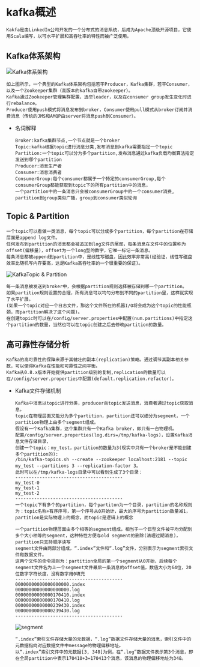 # kafka概述

    Kakfa是由LinkedIn公司开发的一个分布式的消息系统，后成为Apache顶级开源项目，它使用Scala编写，以可水平扩展和高吞吐率的特性而被广泛使用。
## Kafka体系架构

![Kafka体系架构](https://github.com/Xun-Zhou/kafka/blob/master/introduce/kafka-apis.png "Kafka体系架构")

    如上图所示，一个典型的Kafka体系架构包括若干Producer，Kafka集群，若干Consumer，以及一个Zookeeper集群（高版本的kafka自带zookeeper）。
    Kafka通过Zookeeper管理集群配置，选举leader，以及在consumer group发生变化时进行rebalance。
    Producer使用push模式将消息发布到broker，Consumer使用pull模式从broker订阅并消费消息（传统的JMS和AMQP由server将消息push到Consumer）。
- 名词解释
    
      Broker:kafka集群节点,一个节点就是一个broker
      Topic:kafka根据topic进行消息分类,发布消息到kafka需要指定一个topic
      Partition:一个topic可以分为多个partition,发布消息通过kafka负载均衡算法指定发送到哪个partition
      Producer:消息生产者
      Consumer:消息消费者
      ConsumerGroup:每个consumer都属于一个特定的consumerGroup,每个consumerGroup都能获取到topic下的所有partition中的消息，
      一个partition中的一条消息只会被consumerGroup中的一个consumer消费,
      partition到group类似广播，group到consumer类似轮询
## Topic & Partition

    一个topic可以看做一类消息，每个topic可以分成多个partition，每个partition在存储层面是append log文件。
    任何发布到partition的消息都会被追加到log文件的尾部，每条消息在文件中的位置称为offset(偏移量)，offset为一个long型的数字，它唯一标记一条消息。
    每条消息都被append到partition中，是线性写磁盘，因此效率非常高(经验证，线性写磁盘效率比随机写内存要高，这是Kafka高吞吐率的一个很重要的保证)。

![KafkaTopic & Partition](https://github.com/Xun-Zhou/kafka/blob/master/introduce/log_anatomy.png "KafkaTopic & Partition")

    每一条消息被发送到broker中，会根据partition规则选择被存储到哪一个partition。
    如果partition规则设置的合理，所有消息可以均匀分布到不同的partition里，这样就实现了水平扩展。
    (如果一个topic对应一个日志文件，那这个文件所在的机器I/O将会成为这个topic的性能瓶颈，而partition解决了这个问题)。
    在创建topic时可以在/config/server.properties中配置(num.partitions)中指定这个partition的数量，当然也可以在topic创建之后去修改partition的数量。
## 高可靠性存储分析

    Kafka的高可靠性的保障来源于其健壮的副本(replication)策略。通过调节其副本相关参数，可以使得Kafka在性能和可靠性之间平衡。
    Kafka从0.8.x版本开始提供partition级别的复制,replication的数量可以在/config/server.properties中配置(default.replication.refactor)。
- Kafka文件存储机制

      Kafka中消息以topic进行分类，producer向topic发送消息，消费者通过topic获取消息。
      topic在物理层面又能分为多个partition，partition还可以细分为segment，一个partition物理上由多个segment组成。
      假设有一个Kafka集群，这个集群只有一个Kafka broker，即只有一台物理机。
      配置/config/server.properties(log.dirs=/tmp/kafka-logs)，设置Kafka消息文件存储目录，
      创建一个topic：my_test，partition的数量为3(现实中只有一个broker是不能创建多个partition的):
      /bin/kafka-topics.sh --create --zookeeper localhost:2181 --topic my_test --partitions 3 --replication-factor 3。
      此时可以在/tmp/kafka-logs目录中可以看到生成了3个目录：
      ----------------------------------------
      my_test-0
      my_test-1
      my_test-2
      ----------------------------------------
      一个topic下有多个的partition，每个partiton为一个目录，partition的名称规则为：topic名称+有序序号，第一个序号从0开始计，最大的序号为partition数量减1，
      partition是实际物理上的概念，而topic是逻辑上的概念
      
      一个partition物理层面由多个相等的segment组成，相当于一个巨型文件被平均分配到多个大小相等的segment，这种特性方便与old segment的删除(清理过期消息)，partition只支持顺序读写
      segment文件由两部分组成，“.index”文件和“.log”文件，分别表示为segment索引文件和数据文件。
      这两个文件的命令规则为：partition全局的第一个segment从0开始，后续每个segment文件名为上一个segment文件最后一条消息的offset值，数值大小为64位，20位数字字符长度，没有数字用0填充
      ----------------------------------------
      00000000000000000000.index
      00000000000000000000.log
      00000000000000170410.index
      00000000000000170410.log
      00000000000000239430.index
      00000000000000239430.log
      ----------------------------------------
      
     ![segment](https://github.com/Xun-Zhou/kafka/blob/master/introduce/segment.png "segment")
      
      “.index”索引文件存储大量的元数据，“.log”数据文件存储大量的消息，索引文件中的元数据指向对应数据文件中message的物理偏移地址。
      以“.index”索引文件中的元数据[3, 348]为例，在“.log”数据文件表示第3个消息，即在全局partition中表示170410+3=170413个消息，该消息的物理偏移地址为348。

    